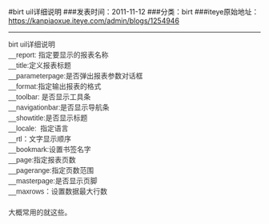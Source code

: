 #birt uil详细说明
###发表时间：2011-11-12
###分类：birt
###iteye原始地址：<a href="https://kanpiaoxue.iteye.com/admin/blogs/1254946" target="_blank">https://kanpiaoxue.iteye.com/admin/blogs/1254946</a>

---

<p><span style="color: #333333; font-family: Arial; font-size: 14px; line-height: 21px;">birt uil详细说明</span><br style="color: #333333; font-family: Arial; font-size: 14px; line-height: 21px;"><span style="color: #333333; font-family: Arial; font-size: 14px; line-height: 21px;">__report: 指定要显示的报表名称</span><br style="color: #333333; font-family: Arial; font-size: 14px; line-height: 21px;"><span style="color: #333333; font-family: Arial; font-size: 14px; line-height: 21px;">__title:定义报表标题</span><br style="color: #333333; font-family: Arial; font-size: 14px; line-height: 21px;"><span style="color: #333333; font-family: Arial; font-size: 14px; line-height: 21px;">__parameterpage:是否弹出报表参数对话框</span><br style="color: #333333; font-family: Arial; font-size: 14px; line-height: 21px;"><span style="color: #333333; font-family: Arial; font-size: 14px; line-height: 21px;">__format:指定输出报表的格式</span><br style="color: #333333; font-family: Arial; font-size: 14px; line-height: 21px;"><span style="color: #333333; font-family: Arial; font-size: 14px; line-height: 21px;">__toolbar: 是否显示工具条</span><br style="color: #333333; font-family: Arial; font-size: 14px; line-height: 21px;"><span style="color: #333333; font-family: Arial; font-size: 14px; line-height: 21px;">__navigationbar:是否显示导航条</span><br style="color: #333333; font-family: Arial; font-size: 14px; line-height: 21px;"><span style="color: #333333; font-family: Arial; font-size: 14px; line-height: 21px;">__showtitle:是否显示标题</span><br style="color: #333333; font-family: Arial; font-size: 14px; line-height: 21px;"><span style="color: #333333; font-family: Arial; font-size: 14px; line-height: 21px;">__locale:&nbsp;&nbsp;指定语言</span><br style="color: #333333; font-family: Arial; font-size: 14px; line-height: 21px;"><span style="color: #333333; font-family: Arial; font-size: 14px; line-height: 21px;">__rtl：文字显示顺序</span><br style="color: #333333; font-family: Arial; font-size: 14px; line-height: 21px;"><span style="color: #333333; font-family: Arial; font-size: 14px; line-height: 21px;">__bookmark:设置书签名字</span><br style="color: #333333; font-family: Arial; font-size: 14px; line-height: 21px;"><span style="color: #333333; font-family: Arial; font-size: 14px; line-height: 21px;">__page:指定报表页数</span><br style="color: #333333; font-family: Arial; font-size: 14px; line-height: 21px;"><span style="color: #333333; font-family: Arial; font-size: 14px; line-height: 21px;">__pagerange:指定页数范围</span><br style="color: #333333; font-family: Arial; font-size: 14px; line-height: 21px;"><span style="color: #333333; font-family: Arial; font-size: 14px; line-height: 21px;">__masterpage:是否显示页脚</span><br style="color: #333333; font-family: Arial; font-size: 14px; line-height: 21px;"><span style="color: #333333; font-family: Arial; font-size: 14px; line-height: 21px;">__maxrows：设置数据最大行数</span><br style="color: #333333; font-family: Arial; font-size: 14px; line-height: 21px;"><br style="color: #333333; font-family: Arial; font-size: 14px; line-height: 21px;"><span style="color: #333333; font-family: Arial; font-size: 14px; line-height: 21px;">大概常用的就这些。</span></p>